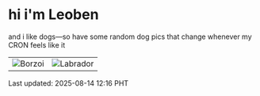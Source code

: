 # hi i'm Leoben

and i like dogs—so have some random dog pics that change whenever my CRON feels like it

|  |  |
|--------|----------|
| ![Borzoi](https://random-dog-vercel.vercel.app/api/random-borzoi?v=1755144994) | ![Labrador](https://random-dog-vercel.vercel.app/api/random-labrador?v=1755144994) |

Last updated: 2025-08-14 12:16 PHT

